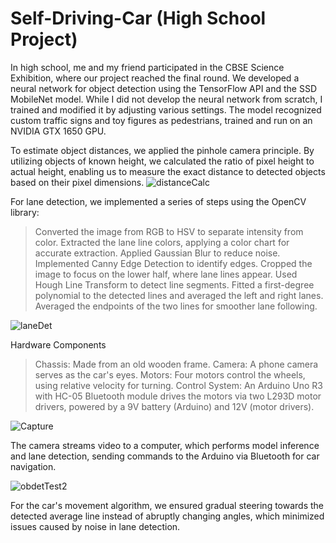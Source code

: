 # **Self-Driving-Car (High School Project)**
In high school, me and my friend participated in the CBSE Science Exhibition, where our project reached the final round. We developed a neural network for object detection using the TensorFlow API and the SSD MobileNet model. While I did not develop the neural network from scratch, I trained and modified it by adjusting various settings. The model recognized custom traffic signs and toy figures as pedestrians, trained and run on an NVIDIA GTX 1650 GPU.

To estimate object distances, we applied the pinhole camera principle. By utilizing objects of known height, we calculated the ratio of pixel height to actual height, enabling us to measure the exact distance to detected objects based on their pixel dimensions.
![distanceCalc](https://github.com/user-attachments/assets/896a9a2a-dc50-4eb0-9f5e-629469f224b5)


For lane detection, we implemented a series of steps using the OpenCV library:

> Converted the image from RGB to HSV to separate intensity from color.
> Extracted the lane line colors, applying a color chart for accurate extraction.
> Applied Gaussian Blur to reduce noise.
> Implemented Canny Edge Detection to identify edges.
> Cropped the image to focus on the lower half, where lane lines appear.
> Used Hough Line Transform to detect line segments.
> Fitted a first-degree polynomial to the detected lines and averaged the left and right lanes.
> Averaged the endpoints of the two lines for smoother lane following.

![laneDet](https://github.com/user-attachments/assets/20a16dcd-23dd-45c2-a562-49d30f054c1b)


Hardware Components

> Chassis: Made from an old wooden frame.
> Camera: A phone camera serves as the car's eyes.
> Motors: Four motors control the wheels, using relative velocity for turning.
> Control System: An Arduino Uno R3 with HC-05 Bluetooth module drives the motors via two L293D motor drivers, powered by a 9V battery (Arduino) and 12V (motor drivers).

![Capture](https://github.com/user-attachments/assets/6617c4e8-a56f-4abc-8b57-1e4c03db0141)

The camera streams video to a computer, which performs model inference and lane detection, sending commands to the Arduino via Bluetooth for car navigation.

![obdetTest2](https://github.com/user-attachments/assets/88571b6b-3b15-4168-b904-ea2a5c253ed6)


For the car's movement algorithm, we ensured gradual steering towards the detected average line instead of abruptly changing angles, which minimized issues caused by noise in lane detection.
